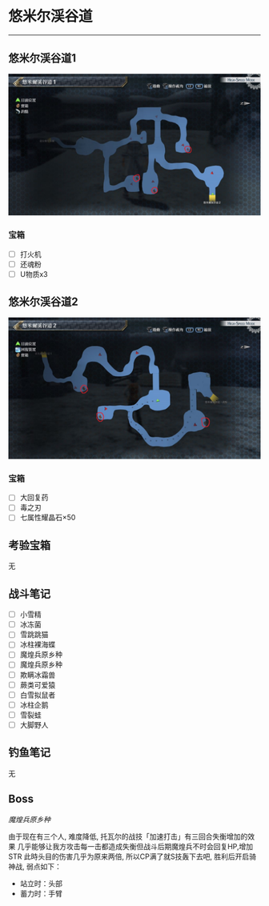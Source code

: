 # 悠米尔渓谷道

---

## 悠米尔渓谷道1

![](../images/map_悠米尔渓谷道1.jpg)

### 宝箱

- [ ]  打火机
- [ ]  还魂粉
- [ ]  U物质x3

## 悠米尔渓谷道2

![](../images/map_悠米尔渓谷道2.jpg)

### 宝箱

- [ ]  大回复药
- [ ]  毒之刃
- [ ]  七属性耀晶石×50

## 考验宝箱

无

## 战斗笔记

- [ ] 小雪精
- [ ] 冰冻菌
- [ ] 雪跳跳猫
- [ ] 冰柱裸海蝶
- [ ] 魔煌兵原乡种
- [ ] 魔煌兵原乡种
- [ ] 欺瞒冰霜兽
- [ ] 蕨类可爱猿
- [ ] 白雪拟鼠者
- [ ] 冰柱企鹅
- [ ] 雪裂蛙
- [ ] 大脚野人

## 钓鱼笔记

无

## Boss

*魔煌兵原乡种*

由于现在有三个人, 难度降低, 托瓦尔的战技「加速打击」有三回合失衡增加的效果
几乎能够让我方攻击每一击都造成失衡但战斗后期魔煌兵不时会回复HP,增加STR
此時头目的伤害几乎为原来两倍, 所以CP满了就S技轰下去吧, 
胜利后开启骑神战, 弱点如下：
- 站立时：头部
- 蓄力时：手臂
